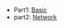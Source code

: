 + Part1: [Basic](https://mycoralhealth.medium.com/code-your-own-blockchain-in-less-than-200-lines-of-go-e296282bcffc)
+ part2: [Network](https://mycoralhealth.medium.com/part-2-networking-code-your-own-blockchain-in-less-than-200-lines-of-go-17fe1dad46e1)
